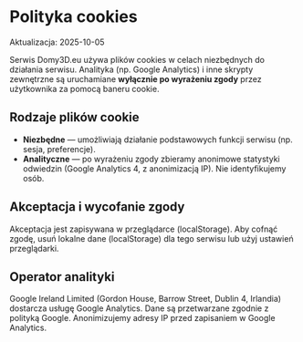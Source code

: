 # Polityka cookies

Aktualizacja: 2025-10-05

Serwis Domy3D.eu używa plików cookies w celach niezbędnych do działania serwisu. Analityka (np. Google Analytics) i inne skrypty zewnętrzne są uruchamiane **wyłącznie po wyrażeniu zgody** przez użytkownika za pomocą baneru cookie.

## Rodzaje plików cookie
- **Niezbędne** — umożliwiają działanie podstawowych funkcji serwisu (np. sesja, preferencje).
- **Analityczne** — po wyrażeniu zgody zbieramy anonimowe statystyki odwiedzin (Google Analytics 4, z anonimizacją IP). Nie identyfikujemy osób.

## Akceptacja i wycofanie zgody
Akceptacja jest zapisywana w przeglądarce (localStorage). Aby cofnąć zgodę, usuń lokalne dane (localStorage) dla tego serwisu lub użyj ustawień przeglądarki.

## Operator analityki
Google Ireland Limited (Gordon House, Barrow Street, Dublin 4, Irlandia) dostarcza usługę Google Analytics. Dane są przetwarzane zgodnie z polityką Google. Anonimizujemy adresy IP przed zapisaniem w Google Analytics.

